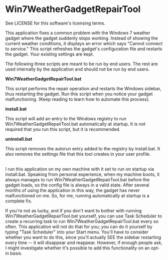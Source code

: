 # Win7WeatherGadgetRepairTool

See LICENSE for this software's licensing terms.

This application fixes a common problem with the Windows 7
weather gadget where the gadget suddenly stops working.
Instead of showing the current weather conditions, it
displays an error which says "Cannot connect to service."
This script refreshes the gadget's configuration file and
restarts the gadget.  Your existing settings are kept.

The following three scripts are meant to be run by end
users.  The rest are used internally by the application
and should not be run by end users.

**Win7WeatherGadgetRepairTool.bat**

  This script performs the repair operation and restarts
  the Windows sidebar, thus restarting the gadget.  Run
  this script when you notice your gadget malfunctioning.
  (Keep reading to learn how to automate this process).

**install.bat**

  This script will add an entry to the Windows registry to
  run Win7WeatherGadgetRepairTool.bat automatically at
  startup.  It is not required that you run this script,
  but it is recommended.

**uninstall.bat**

  This script removes the autorun entry added to the
  registry by install.bat.  It also removes the settings
  file that this tool creates in your user profile.


<br/>
I run this application on my own machine with it set to run
on startup via install.bat.  Speaking from personal
experience, when my machine boots, it always manages to run
Win7WeatherGadgetRepairTool.bat before the gadget loads, so
the config file is always in a valid state.  After several
months of using the application in this way, the gadget has
never malfunctioned on me.  So, for me, running
automatically at startup is a complete fix.

If you're not as lucky, and if you don't want to bother
with running Win7WeatherGadgetRepairTool.bat yourself, you
can use Task Scheduler to create a recurring task to run 
Win7WeatherGadgetRepairTool.bat every so often.  This
application will not do that for you; you can do it
yourself by typing "Task Scheduler" into your Start  menu.
You'll have to consider whether you want to do this, since
you'll actually SEE the sidebar restarting every time -- it
will disappear and reappear.  However, if enough people
ask, I might investigate whether it's possible to add this
functionality on an opt-in basis.
